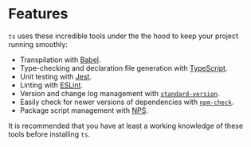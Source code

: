 # Features

`ts` uses these incredible tools under the the hood to keep your project running
smoothly:

* Transpilation with [Babel](https://babeljs.io/).
* Type-checking and declaration file generation with [TypeScript](https://www.typescriptlang.org).
* Unit testing with [Jest](https://jestjs.io/).
* Linting with [ESLint](https://eslint.org/).
* Version and change log management with [`standard-version`](https://github.com/conventional-changelog/standard-version).
* Easily check for newer versions of dependencies with [`npm-check`](https://github.com/dylang/npm-check).
* Package script management with [NPS](https://github.com/sezna/nps).

It is recommended that you have at least a working knowledge of these tools
before installing `ts`.
